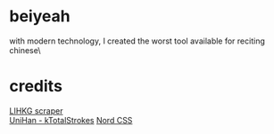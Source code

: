 # beiyeah
with modern technology, I created the worst tool available for reciting chinese\

# credits
[LIHKG scraper](https://github.com/ayaka14732/lihkg-scraper)\
[UniHan - kTotalStrokes](https://unicode.org/reports/tr38/)
[Nord CSS](https://github.com/arcticicestudio/nord/)
